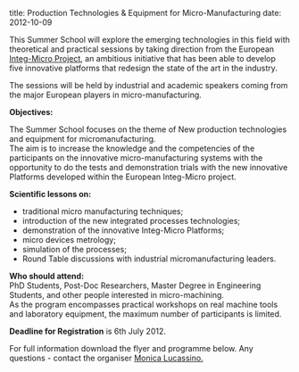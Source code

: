 title: Production Technologies & Equipment for Micro-Manufacturing
date: 2012-10-09 

This Summer School will explore the emerging technologies in this field with theoretical and practical sessions by taking direction from the European [Integ-Micro Project](http://www.integ-micro.eu/), an ambitious initiative that has been able to develop five innovative platforms that redesign the state of the art in the industry.
<!--break-->
The sessions will be held by industrial and academic
speakers coming from the major European players in
micro-manufacturing.  
  
**Objectives:**  

The Summer School focuses on the theme of New production technologies and equipment for micromanufacturing.  
The aim is to increase the knowledge and the competencies of the participants on the innovative micro-manufacturing systems with the opportunity to do the tests and  demonstration trials with the new innovative Platforms developed within the European Integ-Micro project.  

**Scientific lessons on:**  

* traditional micro manufacturing techniques;  
* introduction of the new integrated processes technologies;
* demonstration of the innovative Integ-Micro Platforms;  
* micro devices metrology;  
* simulation of the processes;  
* Round Table discussions with industrial micromanufacturing leaders.  

**Who should attend:**  
PhD Students, Post-Doc Researchers, Master Degree in Engineering Students, and other people interested in micro-machining.   
As the program encompasses practical workshops on real
machine tools and laboratory equipment, the maximum
number of participants is limited.  

**Deadline for Registration** is 6th July 2012.   
  
For full information download the flyer and programme below. Any questions - contact the organiser [Monica Lucassino.](mailto:m.lucassino@sssup.it)